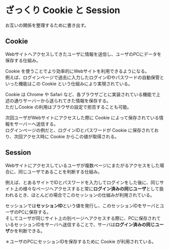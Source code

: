 # ざっくり Cookie と Session
お互いの関係を整理するために書き出す。

## Cookie
Webサイトへアクセスしてきたユーザに情報を送信し、ユーザのPCにデータを保存する仕組み。

Cookie を使うことでより効率的にWebサイトを利用できるようになる。  
例えば、ログインページで過去に入力したログインIDやパスワードの自動保管といった機能はこの Cookie という仕組みにより実現されている。

Cookie は Chrome や Safari など、各ブラウザごとに実装されている機能で上述の通りサーバーから送られてきた情報を保存する。  
ただしCookie の利用はブラウザの設定で拒否することも可能。

次回ユーザがWebサイトにアクセスした際に Cookie によって保存されている情報をサーバーへ送信する。  
ログインページの例だと、ログインIDとパスワードが Cookie に保存されており、次回アクセス時に Cookie からこの値が取得される。

## Session
Webサイトにアクセスしているユーザが複数ページにまたがるアクセスをした場合に、同じユーザであることを判断する仕組み。

例えば、とあるサイトでIDとパスワードを入力してログインをした後に、同じサイト上の様々なページへアクセスすると常に**ログイン済みの同じユーザ**として扱われるとき、ほとんどの場合でこのセッションの仕組みが利用されている。

セッションでは**セッションID**という値を発行し、このセッションIDをサーバとユーザのPCに保存する。  
そしてユーザが同じサイト上の別ページへアクセスする際に、PCに保存されているセッションIDをサーバへ送信することで、サーバは**ログイン済みの同じユーザ**かを判断できる。

＊ユーザのPCにセッションIDを保存するために Cookie が利用されている。

